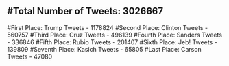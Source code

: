 #Total Number of Tweets: 3026667 
---
#First Place: Trump Tweets - 1178824
#Second Place: Clinton Tweets - 560757
#Third Place: Cruz Tweets - 496139
#Fourth Place: Sanders Tweets - 336846
#Fifth Place: Rubio Tweets - 201407
#Sixth Place: Jeb! Tweets - 139809
#Seventh Place: Kasich Tweets - 65805
#Last Place: Carson Tweets - 47080
